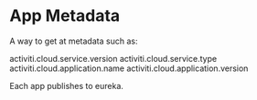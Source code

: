 # App Metadata

A way to get at metadata such as:

activiti.cloud.service.version
activiti.cloud.service.type
activiti.cloud.application.name
activiti.cloud.application.version

Each app publishes to eureka.